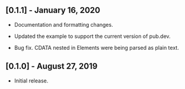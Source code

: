 ## [0.1.1] - January 16, 2020

* Documentation and formatting changes.

* Updated the example to support the current version of pub.dev.

* Bug fix. CDATA nested in Elements were being parsed as plain text.

## [0.1.0] - August 27, 2019

* Initial release.
